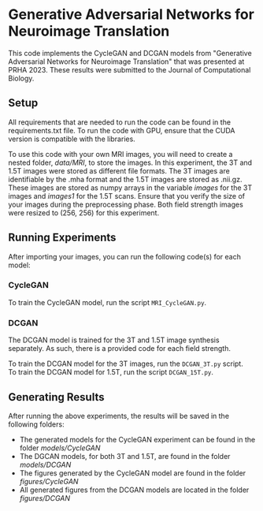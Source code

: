 # Generative Adversarial Networks for Neuroimage Translation

This code implements the CycleGAN and DCGAN models from "Generative Adversarial Networks for Neuroimage Translation" that was presented at PRHA 2023. These results were submitted to the Journal of Computational Biology. 

## Setup
All requirements that are needed to run the code can be found in the requirements.txt file. To run the code with GPU, ensure that the CUDA version is compatible with the libraries. 

To use this code with your own MRI images, you will need to create a nested folder, *data/MRI*, to store the images. In this experiment, the 3T and 1.5T images were stored as different file formats. The 3T images are identifiable by the .mha format and the 1.5T images are stored as .nii.gz. These images are stored as numpy arrays in the variable *images* for the 3T images and *images1* for the 1.5T scans. Ensure that you verify the size of your images during the preprocessing phase. Both field strength images were resized to (256, 256) for this experiment. 

## Running Experiments
After importing your images, you can run the following code(s) for each model:

### CycleGAN 
To train the CycleGAN model, run the script ```MRI_CycleGAN.py```.

### DCGAN
The DCGAN model is trained for the 3T and 1.5T image synthesis separately. As such, there is a provided code for each field strength.  

To train the DCGAN model for the 3T images, run the ```DCGAN_3T.py``` script.  
To train the DCGAN model for 1.5T, run the script ```DCGAN_15T.py```.

## Generating Results
After running the above experiments, the results will be saved in the following folders:  
* The generated models for the CycleGAN experiment can be found in the folder *models/CycleGAN*
* The DGCAN models, for both 3T and 1.5T, are found in the folder *models/DCGAN*
* The figures generated by the CycleGAN model are found in the folder *figures/CycleGAN*
* All generated figures from the DCGAN models are located in the folder *figures/DCGAN*
